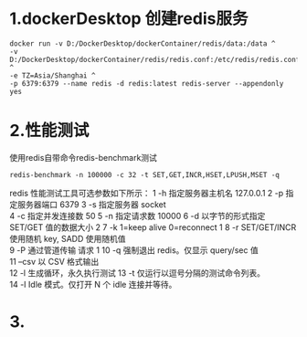 # 1.dockerDesktop 创建redis服务



```shell
docker run -v D:/DockerDesktop/dockerContainer/redis/data:/data ^
-v D:/DockerDesktop/dockerContainer/redis/redis.conf:/etc/redis/redis.conf ^
-e TZ=Asia/Shanghai ^
-p 6379:6379 --name redis -d redis:latest redis-server --appendonly yes
```



# 2.性能测试

使用redis自带命令redis-benchmark测试

```shell
redis-benchmark -n 100000 -c 32 -t SET,GET,INCR,HSET,LPUSH,MSET -q
```



redis 性能测试工具可选参数如下所示：
1	-h	指定服务器主机名	127.0.0.1
2	-p	指定服务器端口	6379
3	-s	指定服务器 socket	
4	-c	指定并发连接数	50
5	-n	指定请求数	10000
6	-d	以字节的形式指定 SET/GET 值的数据大小	2
7	-k	1=keep alive 0=reconnect	1
8	-r	SET/GET/INCR 使用随机 key, SADD 使用随机值	
9	-P	通过管道传输 请求	1
10	-q	强制退出 redis。仅显示 query/sec 值	
11	–csv	以 CSV 格式输出	
12	-l	生成循环，永久执行测试	
13	-t	仅运行以逗号分隔的测试命令列表。	
14	-I	Idle 模式。仅打开 N 个 idle 连接并等待。



# 3.

